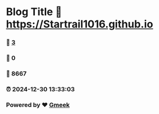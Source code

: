 # Blog Title :link: https://Startrail1016.github.io 
### :page_facing_up: [3](https://Startrail1016.github.io/tag.html) 
### :speech_balloon: 0 
### :hibiscus: 8667 
### :alarm_clock: 2024-12-30 13:33:03 
### Powered by :heart: [Gmeek](https://github.com/Meekdai/Gmeek)
